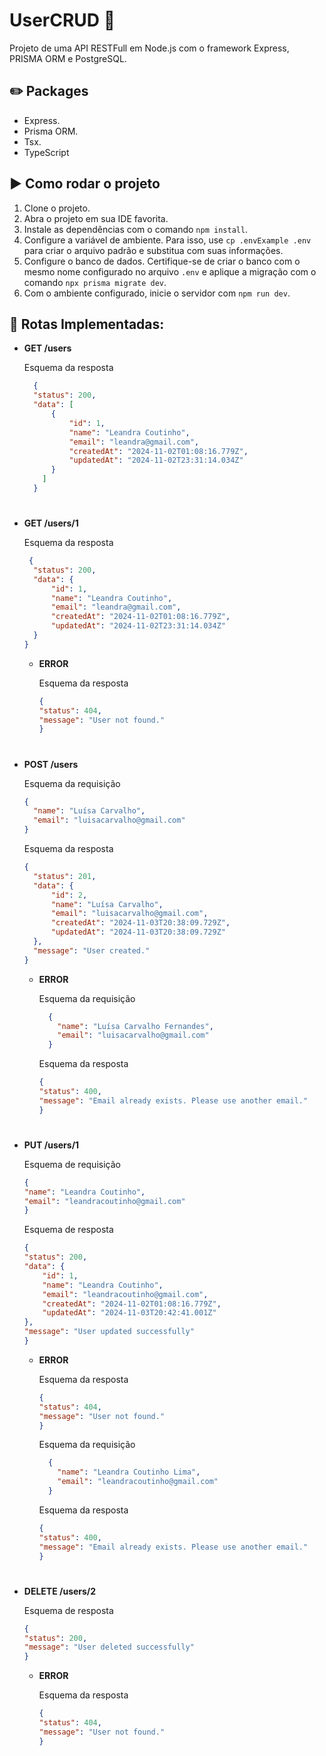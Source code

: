 # UserCRUD 👤
Projeto de uma API RESTFull em Node.js com o framework Express, PRISMA ORM e PostgreSQL.

## ✏️ Packages
- Express.
- Prisma ORM.
- Tsx.
- TypeScript

## ▶️ Como rodar o projeto 
1. Clone o projeto.
2. Abra o projeto em sua IDE favorita.
3. Instale as dependências com o comando ``npm install``.
4. Configure a variável de ambiente. Para isso, use ``cp .envExample .env`` para criar o arquivo padrão e substitua com suas informações.
5. Configure o banco de dados. Certifique-se de criar o banco com o mesmo nome configurado no arquivo ``.env`` e aplique a migração com o comando ``npx prisma migrate dev``. 
6. Com o ambiente configurado, inicie o servidor com ``npm run dev``.

## 🚎 Rotas Implementadas:
  - __GET  /users__
  
    Esquema da resposta
    ```json
      {
      "status": 200,
      "data": [
          {
              "id": 1,
              "name": "Leandra Coutinho",
              "email": "leandra@gmail.com",
              "createdAt": "2024-11-02T01:08:16.779Z",
              "updatedAt": "2024-11-02T23:31:14.034Z"
          }
        ]
      }
     ```
<h1></h1>

  - __GET  /users/1__

    Esquema da resposta
    ```json
     {
      "status": 200,
      "data": {
          "id": 1,
          "name": "Leandra Coutinho",
          "email": "leandra@gmail.com",
          "createdAt": "2024-11-02T01:08:16.779Z",
          "updatedAt": "2024-11-02T23:31:14.034Z"
      }
    }
    ```
    - __ERROR__
    
      Esquema da resposta
      ```json
      {
      "status": 404,
      "message": "User not found."
      }
      ```
<h1></h1>
 
  - __POST  /users__

    Esquema da requisição
    ```json
    {
      "name": "Luísa Carvalho",
      "email": "luisacarvalho@gmail.com"
    }
    ```
    Esquema da resposta
    ```json
    {
      "status": 201,
      "data": {
          "id": 2,
          "name": "Luísa Carvalho",
          "email": "luisacarvalho@gmail.com",
          "createdAt": "2024-11-03T20:38:09.729Z",
          "updatedAt": "2024-11-03T20:38:09.729Z"
      },
      "message": "User created."
    }
    ```

    - __ERROR__
   
      Esquema da requisição
      ```json
        {
          "name": "Luísa Carvalho Fernandes",
          "email": "luisacarvalho@gmail.com"
        }
      ```
    
      Esquema da resposta
      ```json
      {
      "status": 400,
      "message": "Email already exists. Please use another email."
      }
      ```
<h1></h1>
  
  - __PUT  /users/1__

    Esquema de requisição
    ```json
    {
    "name": "Leandra Coutinho",
    "email": "leandracoutinho@gmail.com"
    }
    ```
    Esquema de resposta
    ```json
    {
    "status": 200,
    "data": {
        "id": 1,
        "name": "Leandra Coutinho",
        "email": "leandracoutinho@gmail.com",
        "createdAt": "2024-11-02T01:08:16.779Z",
        "updatedAt": "2024-11-03T20:42:41.001Z"
    },
    "message": "User updated successfully"
    }
    ```
    - __ERROR__
    
      Esquema da resposta
      ```json
      {
      "status": 404,
      "message": "User not found."
      }
      ```

      Esquema da requisição
      ```json
        {
          "name": "Leandra Coutinho Lima",
          "email": "leandracoutinho@gmail.com"
        }
      ```
      
      Esquema da resposta
       ```json
      {
      "status": 400,
      "message": "Email already exists. Please use another email."
      }
      ```
<h1></h1>

  - __DELETE  /users/2__

    Esquema de resposta
      ```json
      {
      "status": 200,
      "message": "User deleted successfully"
      }
      ```

      - __ERROR__
    
        Esquema da resposta
        ```json
        {
        "status": 404,
        "message": "User not found."
        }
        ```
    
